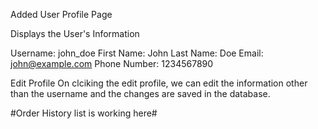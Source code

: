 
Added User Profile Page

Displays the User's Information

Username:
john_doe
First Name:
John
Last Name:
Doe
Email:
john@example.com
Phone Number:
1234567890

Edit Profile
On clciking the edit profile, we can edit the information other than the username and the changes are saved in the database.


#Order History list is working here#
